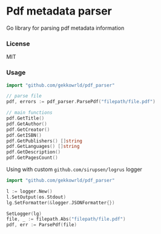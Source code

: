 # Pdf metadata parser

Go library for parsing pdf metadata information 
 
### License

MIT 

### Usage

```go
import "github.com/gekkowrld/pdf_parser"

// parse file
pdf, errors := pdf_parser.ParsePdf("filepath/file.pdf")

// main functions
pdf.GetTitle()
pdf.GetAuthor()
pdf.GetCreator()
pdf.GetISBN()
pdf.GetPublishers() []string
pdf.GetLanguages() []string
pdf.GetDescription()
pdf.GetPagesCount()
```

Using with custom `github.com/sirupsen/logrus` logger

```go
import "github.com/gekkowrld/pdf_parser"

l := logger.New()
l.SetOutput(os.Stdout)
lg.SetFormatter(&logger.JSONFormatter{})

SetLogger(lg)
file, _ := filepath.Abs("filepath/file.pdf")
pdf, err := ParsePdf(file)

```
